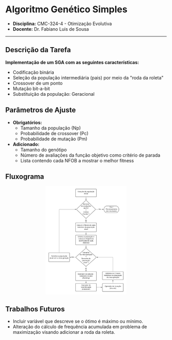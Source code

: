 # Algoritmo Genético Simples

* **Disciplina:** CMC-324-4 - Otimização Evolutiva
* **Docente:** Dr. Fabiano Luis de Sousa

________________________________________________________

## Descrição da Tarefa

**Implementação de um SGA com as seguintes características:**
- Codificação binária
- Seleção da população intermediária (pais) por meio da "roda da roleta"
- Crossover de um ponto
- Mutação bit-a-bit
- Substituição da população: Geracional

## Parâmetros de Ajuste
- **Obrigatórios:**
    - Tamanho da população (Np)
    - Probabilidade de crossover (Pc)
    - Probabilidade de mutação (Pm)
- **Adicionado:**
    - Tamanho do genótipo
    - Número de avaliações da função objetivo como critério de parada
    - Lista contendo cada NFOB a mostrar o melhor fitness

## Fluxograma
<div align="center">
   <img src="fluxograma_SGA_tarefa.png" alt="diagrama" width="50%" height="20%"/></center>
</div>

## Trabalhos Futuros
   * Incluir variável que descreve se o ótimo é máximo ou mínimo.
   * Alteração do cálculo de frequência acumulada em problema de maximização visando adicionar a roda da roleta.